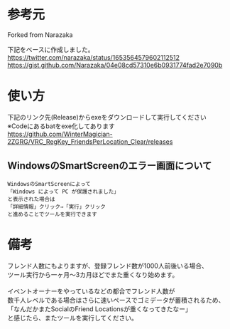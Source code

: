 # 参考元
Forked from Narazaka

下記をベースに作成しました。<br>
https://twitter.com/narazaka/status/1653564579602112512<br>
https://gist.github.com/Narazaka/04e08cd57310e6b0931774fad2e7090b

# 使い方

下記のリンク先(Release)からexeをダウンロードして実行してください<br>
※Codeにあるbatをexe化してあります<br>
https://github.com/WinterMagician-2ZGRG/VRC_RegKey_FriendsPerLocation_Clear/releases

## WindowsのSmartScreenのエラー画面について
	WindowsのSmartScreenによって
	「Windows によって PC が保護されました」
	と表示された場合は
	「詳細情報」クリック⇒「実行」クリック
	と進めることでツールを実行できます


# 備考
フレンド人数にもよりますが、登録フレンド数が1000人前後いる場合、<br>
ツール実行から一ヶ月～3カ月ほどでまた重くなり始めます。<br>
<br>
イベントオーナーをやっているなどの都合でフレンド人数が<br>
数千人レベルである場合はさらに速いペースでゴミデータが蓄積されるため、<br>
「なんだかまたSocialのFriend Locationsが重くなってきたなー」<br>
と感じたら、またツールを実行してください。<br>
